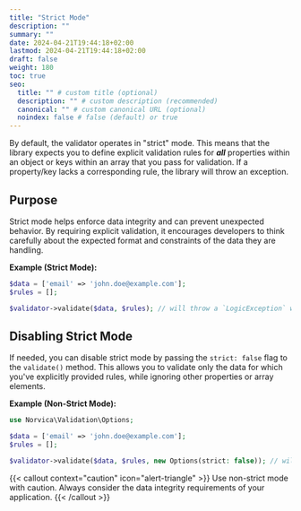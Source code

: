 ```yaml
---
title: "Strict Mode"
description: ""
summary: ""
date: 2024-04-21T19:44:18+02:00
lastmod: 2024-04-21T19:44:18+02:00
draft: false
weight: 180
toc: true
seo:
  title: "" # custom title (optional)
  description: "" # custom description (recommended)
  canonical: "" # custom canonical URL (optional)
  noindex: false # false (default) or true
---
```


By default, the validator operates in "strict" mode. This means that the library expects you to define explicit
validation rules for **_all_** properties within an object or keys within an array that you pass for validation. If a
property/key lacks a corresponding rule, the library will throw an exception.

## Purpose

Strict mode helps enforce data integrity and can prevent unexpected behavior. By requiring explicit validation, it
encourages developers to think carefully about the expected format and constraints of the data they are handling.

**Example (Strict Mode):**

```php
$data = ['email' => 'john.doe@example.com'];
$rules = [];

$validator->validate($data, $rules); // will throw a `LogicException` with message "email: Validation rule is not configured."
```

## Disabling Strict Mode

If needed, you can disable strict mode by passing the `strict: false` flag to the `validate()` method. This allows you
to validate only the data for which you've explicitly provided rules, while ignoring other properties or array elements.

**Example (Non-Strict Mode):**

```php
use Norvica\Validation\Options;

$data = ['email' => 'john.doe@example.com'];
$rules = [];

$validator->validate($data, $rules, new Options(strict: false)); // will pass
```

{{< callout context="caution" icon="alert-triangle" >}}
Use non-strict mode with caution. Always consider the data integrity requirements of your application.
{{< /callout >}}
